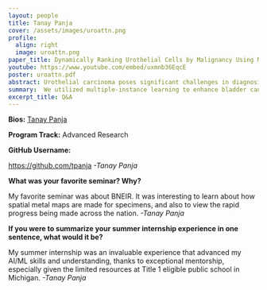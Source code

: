 ```yaml
---
layout: people
title: Tanay Panja
cover: /assets/images/uroattn.png
profile:
  align: right
  image: uroattn.png
paper_title: Dynamically Ranking Urothelial Cells by Malignancy Using Multiple Instance Learning and Attention
youtube: https://www.youtube.com/embed/uxmnb36EqcE
poster: uroattn.pdf
abstract: Urothelial carcinoma poses significant challenges in diagnosis and treatment due to its heterogeneity, necessitating a dynamic ranking of cancer cells by malignancy for more targeted assessments. In this study, we utilized features from the AutoParis-X project, incorporating cell morphology and deep-learning extracted features with slide diagnoses being labels. Since slide classifications are not indicative of cell malignancy, we utilized multiple-instance learning with bags representing slides and instances being cells. A deep learning-based attention mechanism was employed to assign weights to the feature vector of each cell. Then, we aggregated feature vectors to create an overall slide-level representation. An MLP was then used to predict the malignancy probability of the slide. Finally, cells were ranked based on their relevancy to the malignancy classification using the attention weights. Our results indicate an accuracy of 78.6% and an area under the receiver operating characteristic curve (AUROC) of 0.76, highlighting the potential of our approach to enhance UC diagnostics and treatment strategies.  
summary:  We utilized multiple-instance learning to enhance bladder cancer diagnosis by analyzing and ranking individual cells, even in the early stages, based on their malignancy. This tool allows for more accurate diagnoses and better-targeted treatments, improving care for patients.
excerpt_title: Q&A
---
```

**Bios:** [Tanay Panja](https://jlevy44.github.io/levylab/people/HS_Tanay_Panja)

**Program Track:** Advanced Research

**GitHub Username:**  

https://github.com/tpanja
*-Tanay Panja*


**What was your favorite seminar? Why?**  

My favorite seminar was about BNEIR. It was interesting to learn about how spatial metal maps are made for specimens, and also to view the rapid progress being made across the nation.
*-Tanay Panja*


**If you were to summarize your summer internship experience in one sentence, what would it be?**  

My summer internship was an invaluable experience that advanced my AI/ML skills and understanding, thanks to exceptional mentorship, especially given the limited resources at Title 1 eligible public school in Michigan.
*-Tanay Panja*

